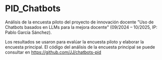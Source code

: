 # PID_Chatbots

Análisis de la encuesta piloto del proyecto de innovación docente "Uso de Chatbots basados en LLMs para la mejora docente" (09/2024 – 10/2025, IP: Pablo García Sánchez).

Los resultados se usaron para evalúar la encuesta piloto y elaborar la encuesta principal. El código del análisis de la encuesta principal se puede consultar en https://github.com/JJ/chatbots-pid
